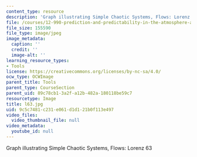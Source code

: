 ```yaml
---
content_type: resource
description: 'Graph illustrating Simple Chaotic Systems, Flows: Lorenz 63'
file: /courses/12-990-prediction-and-predictability-in-the-atmosphere-and-oceans-spring-2003/9c5c7481c231e061d1d121b0f113e497_l63.jpg
file_size: 155590
file_type: image/jpeg
image_metadata:
  caption: ''
  credit: ''
  image-alt: ''
learning_resource_types:
- Tools
license: https://creativecommons.org/licenses/by-nc-sa/4.0/
ocw_type: OCWImage
parent_title: Tools
parent_type: CourseSection
parent_uid: 89c78cb1-3a2f-a12b-482a-180118be59c7
resourcetype: Image
title: l63.jpg
uid: 9c5c7481-c231-e061-d1d1-21b0f113e497
video_files:
  video_thumbnail_file: null
video_metadata:
  youtube_id: null
---
```

Graph illustrating Simple Chaotic Systems, Flows: Lorenz 63
